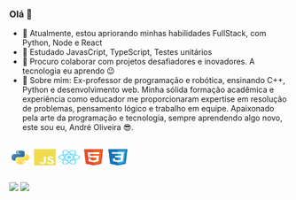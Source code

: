 ### Olá 👋

- 🔭 Atualmente, estou apriorando minhas habilidades FullStack, com Python, Node e React
- 🌱 Estudado JavasCript, TypeScript, Testes unitários
- 👯 Procuro colaborar com projetos desafiadores e inovadores. A tecnologia eu aprendo 😉
- 🫡 Sobre mim: Ex-professor de programação e robótica, ensinando C++, Python e desenvolvimento web. Minha sólida formação acadêmica e experiência como educador me proporcionaram expertise em resolução de problemas, pensamento lógico e trabalho em equipe. Apaixonado pela arte da programação e tecnologia, sempre aprendendo algo novo, este sou eu, André Oliveira 😎.

<div style="display: inline_block"><br>
  <img align="center" alt="Andre-Python" height="30" width="40" src="https://raw.githubusercontent.com/devicons/devicon/master/icons/python/python-original.svg">
  <img align="center" alt="Andre-Js" height="30" width="40" src="https://raw.githubusercontent.com/devicons/devicon/master/icons/javascript/javascript-plain.svg">
  <img align="center" alt="Andre-React" height="30" width="40" src="https://raw.githubusercontent.com/devicons/devicon/master/icons/react/react-original.svg">
  <img align="center" alt="Andre-HTML" height="30" width="40" src="https://raw.githubusercontent.com/devicons/devicon/master/icons/html5/html5-original.svg">
  <img align="center" alt="Andre-CSS" height="30" width="40" src="https://raw.githubusercontent.com/devicons/devicon/master/icons/css3/css3-original.svg">
</div>

##

<div> 
  <a href = "mailto:dev.andrefc@gmail.com"><img src="https://img.shields.io/badge/-Gmail-%23333?style=for-the-badge&logo=gmail&logoColor=white" target="_blank"></a>
  <a href="https://www.linkedin.com/in/andre-fc-oliveira" target="_blank"><img src="https://img.shields.io/badge/-LinkedIn-%230077B5?style=for-the-badge&logo=linkedin&logoColor=white" target="_blank"></a> 
  
</div>
